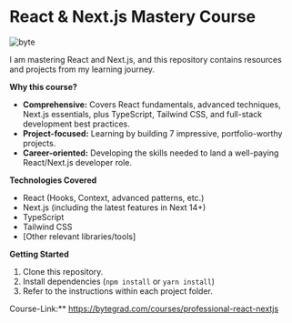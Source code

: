# React & Next.js Mastery Course
![byte](https://github.com/ameya-6964/Professional-React-And-Next-Course/assets/104457295/117f3340-8891-425f-8787-a852d0ebc6de)


I am mastering React and Next.js, and this repository contains resources and projects from my learning journey.

**Why this course?**

* **Comprehensive:**  Covers React fundamentals, advanced techniques, Next.js essentials, plus TypeScript, Tailwind CSS, and full-stack development best practices.
* **Project-focused:** Learning by building 7 impressive, portfolio-worthy projects.
* **Career-oriented:** Developing the skills needed to land a well-paying React/Next.js developer role.

**Technologies Covered**

* React (Hooks, Context, advanced patterns, etc.)
* Next.js (including the latest features in Next 14+)
* TypeScript
* Tailwind CSS
* [Other relevant libraries/tools] 

**Getting Started** 

1. Clone this repository.
2. Install dependencies (`npm install` or `yarn install`)
3. Refer to the instructions within each project folder.

Course-Link:** https://bytegrad.com/courses/professional-react-nextjs
